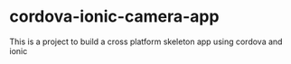 # cordova-ionic-camera-app
This is a project to build a cross platform skeleton app using cordova and ionic
